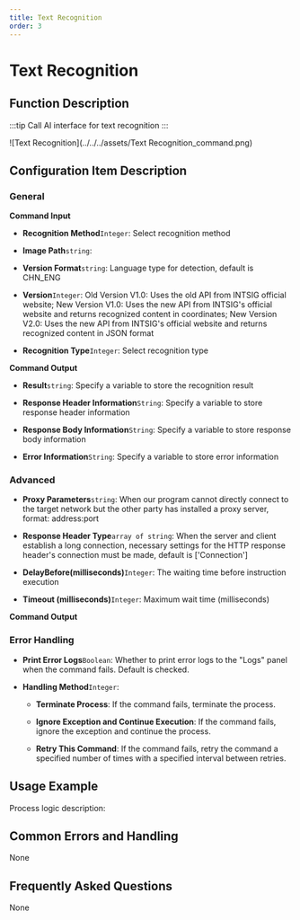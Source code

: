 ```yaml
---
title: Text Recognition
order: 3
---
```


# Text Recognition

## Function Description

:::tip 
Call AI interface for text recognition
:::

![Text Recognition](../../../assets/Text Recognition_command.png)

## Configuration Item Description

### General

**Command Input**

- **Recognition Method**`Integer`: Select recognition method

- **Image Path**`string`: 

- **Version Format**`string`: Language type for detection, default is CHN_ENG

- **Version**`Integer`: Old Version V1.0: Uses the old API from INTSIG official website; New Version V1.0: Uses the new API from INTSIG's official website and returns recognized content in coordinates; New Version V2.0: Uses the new API from INTSIG's official website and returns recognized content in JSON format

- **Recognition Type**`Integer`: Select recognition type


**Command Output**

- **Result**`string`: Specify a variable to store the recognition result

- **Response Header Information**`String`: Specify a variable to store response header information

- **Response Body Information**`String`: Specify a variable to store response body information

- **Error Information**`String`: Specify a variable to store error information

### Advanced

- **Proxy Parameters**`string`: When our program cannot directly connect to the target network but the other party has installed a proxy server, format: address:port

- **Response Header Type**`array of string`: When the server and client establish a long connection, necessary settings for the HTTP response header's connection must be made, default is ['Connection']

- **DelayBefore(milliseconds)**`Integer`: The waiting time before instruction execution

- **Timeout (milliseconds)**`Integer`: Maximum wait time (milliseconds)


**Command Output**

### Error Handling

- **Print Error Logs**`Boolean`: Whether to print error logs to the "Logs" panel when the command fails. Default is checked. 

- **Handling Method**`Integer`:

    - **Terminate Process**: If the command fails, terminate the process.

    - **Ignore Exception and Continue Execution**: If the command fails, ignore the exception and continue the process.

    - **Retry This Command**: If the command fails, retry the command a specified number of times with a specified interval between retries.

## Usage Example

Process logic description:

## Common Errors and Handling

None

## Frequently Asked Questions

None

